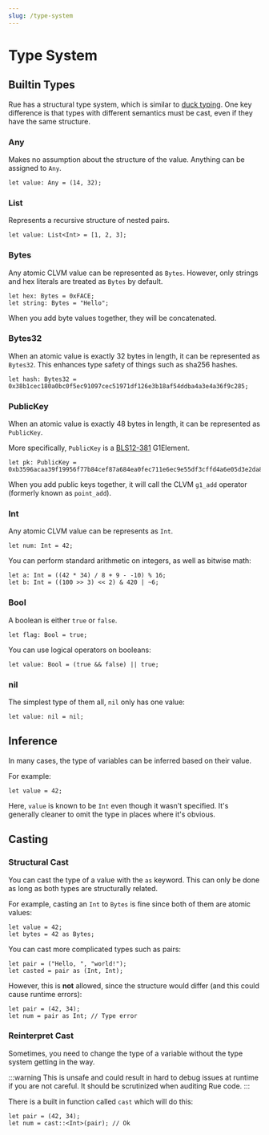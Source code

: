 ```yaml
---
slug: /type-system
---
```


# Type System

## Builtin Types

Rue has a structural type system, which is similar to [duck typing](https://en.wikipedia.org/wiki/Duck_typing). One key difference is that types with different semantics must be cast, even if they have the same structure.

### Any

Makes no assumption about the structure of the value. Anything can be assigned to `Any`.

```rue
let value: Any = (14, 32);
```

### List

Represents a recursive structure of nested pairs.

```rue
let value: List<Int> = [1, 2, 3];
```

### Bytes

Any atomic CLVM value can be represented as `Bytes`. However, only strings and hex literals are treated as `Bytes` by default.

```rue
let hex: Bytes = 0xFACE;
let string: Bytes = "Hello";
```

When you add byte values together, they will be concatenated.

### Bytes32

When an atomic value is exactly 32 bytes in length, it can be represented as `Bytes32`. This enhances type safety of things such as sha256 hashes.

```rue
let hash: Bytes32 = 0x38b1cec180a0bc0f5ec91097cec51971df126e3b18af54ddba4a3e4a36f9c285;
```

### PublicKey

When an atomic value is exactly 48 bytes in length, it can be represented as `PublicKey`.

More specifically, `PublicKey` is a [BLS12-381](https://en.wikipedia.org/wiki/BLS_digital_signature#BLS12-381) G1Element.

```rue
let pk: PublicKey = 0xb3596acaa39f19956f77b84cef87a684ea0fec711e6ec9e55df3cffd4a6e05d3e2da842433dccb6042ee35c14d892206;
```

When you add public keys together, it will call the CLVM `g1_add` operator (formerly known as `point_add`).

### Int

Any atomic CLVM value can be represents as `Int`.

```rue
let num: Int = 42;
```

You can perform standard arithmetic on integers, as well as bitwise math:

```rue
let a: Int = ((42 * 34) / 8 + 9 - -10) % 16;
let b: Int = ((100 >> 3) << 2) & 420 | ~6;
```

### Bool

A boolean is either `true` or `false`.

```rue
let flag: Bool = true;
```

You can use logical operators on booleans:

```rue
let value: Bool = (true && false) || true;
```

### nil

The simplest type of them all, `nil` only has one value:

```rue
let value: nil = nil;
```

## Inference

In many cases, the type of variables can be inferred based on their value.

For example:

```rue
let value = 42;
```

Here, `value` is known to be `Int` even though it wasn't specified. It's generally cleaner to omit the type in places where it's obvious.

## Casting

### Structural Cast

You can cast the type of a value with the `as` keyword. This can only be done as long as both types are structurally related.

For example, casting an `Int` to `Bytes` is fine since both of them are atomic values:

```rue
let value = 42;
let bytes = 42 as Bytes;
```

You can cast more complicated types such as pairs:

```rue
let pair = ("Hello, ", "world!");
let casted = pair as (Int, Int);
```

However, this is **not** allowed, since the structure would differ (and this could cause runtime errors):

```rue
let pair = (42, 34);
let num = pair as Int; // Type error
```

### Reinterpret Cast

Sometimes, you need to change the type of a variable without the type system getting in the way.

:::warning
This is unsafe and could result in hard to debug issues at runtime if you are not careful. It should be scrutinized when auditing Rue code.
:::

There is a built in function called `cast` which will do this:

```rue
let pair = (42, 34);
let num = cast::<Int>(pair); // Ok
```
